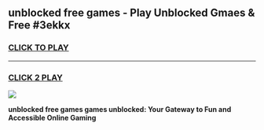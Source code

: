 
## unblocked free games - Play Unblocked Gmaes & Free #3ekkx
<h3>
<a href="https://news.freeplayer.one?title=unblocked_free_games&ref=03M">CLICK TO PLAY</a></h3>
<hr>

<h3>
<a href="https://news.freeplayer.one?title=unblocked_free_games&ref=03M">CLICK 2 PLAY</a>
  
</h3>

<a href="https://news.freeplayer.one?title=unblocked_free_games&ref=03M"><img src="https://clearcache.store/games.png"></a>


**unblocked free games games unblocked: Your Gateway to Fun and Accessible Online Gaming**
